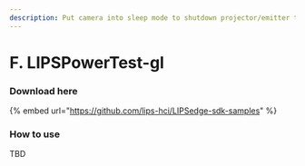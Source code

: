 ```yaml
---
description: Put camera into sleep mode to shutdown projector/emitter temporarily.
---
```


# F. LIPSPowerTest-gl

### Download here

{% embed url="https://github.com/lips-hci/LIPSedge-sdk-samples" %}

### How to use

TBD
